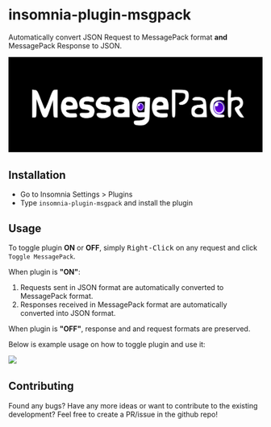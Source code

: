 # insomnia-plugin-msgpack

Automatically convert JSON Request to MessagePack format **and** MessagePack Response to JSON.

![](./assets/cover.svg)

## Installation

- Go to Insomnia Settings > Plugins
- Type `insomnia-plugin-msgpack` and install the plugin

## Usage

To toggle plugin **ON** or **OFF**, simply <kbd>Right-Click</kbd> on any request and click `Toggle MessagePack`.

When plugin is **"ON"**:

1. Requests sent in JSON format are automatically converted to MessagePack format.
2. Responses received in MessagePack format are automatically converted into JSON format.

When plugin is **"OFF"**, response and and request formats are preserved.

Below is example usage on how to toggle plugin and use it:

![](./assets/usage.gif)

## Contributing

Found any bugs? Have any more ideas or want to contribute to the existing development? Feel free to create a PR/issue in the github repo!